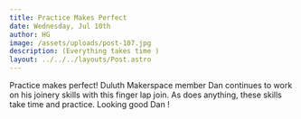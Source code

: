 ```yaml
---
title: Practice Makes Perfect
date: Wednesday, Jul 10th
author: HG
image: /assets/uploads/post-107.jpg
description: (Everything takes time )
layout: ../../../layouts/Post.astro
---
```


Practice makes perfect! Duluth Makerspace member Dan continues to work on his joinery skills with this finger lap join. As does anything, these skills take time and practice. Looking good Dan !
